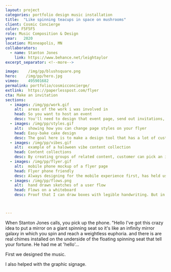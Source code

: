 ```yaml
---
layout: project
categories: portfolio design music installation
title:  "Like spinning teacups in space on mushrooms"
client: Cosmic Concierge
color: F5F5F5
role: Music Composition & Design
year:   2020
location: Minneapolis, MN
collaborators:
  - name: Stanton Jones
    link: https://www.behance.net/leightaylor
excerpt_separator: <!--more-->

image:    /img/pp/blushsquare.png
hero:    /img/pp/hero.jpg
vimeo:    495901682
permalink: portfolio/cosmicconcierge/
extlink:  https://paperlesspost.com/flyer
cta: Make an invitation
sections:
  - images: /img/pp/work.gif
    alt:  areas of the work i was involved in
    head: So you want to host an event
    desc: You'll need to design that event page, send out invitations, and you'll need some invite tracking and follow-up tools. We'll try to make this as easy as possible. After all, you've got a party to throw.
  - images: /img/pp/styles.gif
    alt:  showing how you can change page styles on your flyer
    head: Easy-bake cake design
    desc: The goal here is to make a design tool that has a lot of customization power but very little cognitive load on the customer. One of my favorite challenges.
  - images: /img/pp/vibes.gif
    alt:  example of a haloween vibe content collection
    head: Content collections
    desc: By creating groups of related content, customer can pick an image that is closely related to the example they picked. You know like maybe a pumpkin instead of a ghoul.
  - images: /img/pp/flyer.gif
    alt:  mobile phone mockup of a flyer page
    head: Flyer phone friendly
    desc: Always designing for the mobile experience first, has held us accountable for a future where we can reach people where they are - on their phone and not their email inbox.
  - images: /img/pp/flows.png
    alt:  hand drawn sketches of a user flow
    head: Flows on a whiteboard
    desc: Proof that I can draw boxes with legible handwriting. But in all seriousness, many times we returned to the drawing board to check that we understood the customer needs. From creating your event page, finding and setting the correct RSVP button options, inviting guests, managing guests, oh yeah, and hosting a party. Hopefully we made it easier and more fun.



---
```

When Stanton Jones calls, you pick up the phone. "Hello I've got this crazy idea to put a mirror on a giant spinning seat so it's like an infinity mirror galaxy in which you spin and reach a weightless euphoria. and there is are real chimes installed on the underside of the floating spinning seat that tell your fortune. He had me at 'hello'...

<!--more-->

First we designed the music.

I also helped with the graphic signage.
